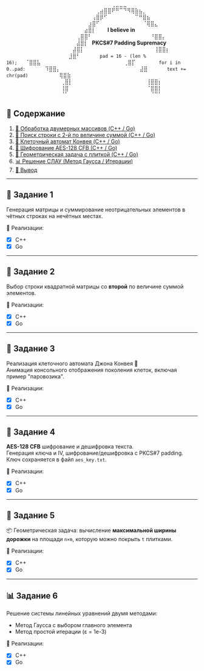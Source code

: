 ⠀⠀⠀⠀⠀⠀⠀⠀⠀⠀⠀⠀⠀⠀⠀⠀⠀⠀⠀⠀⠀⠀⠀⠀⠀⠀⠀⢀⣀⣀⣀⠀⠀⠀⠀⠀⠀⠀⠀⠀⠀⠀⠀⠀⠀⠀⠀
⠀⠀⠀⠀⠀⠀⠀⠀⠀⠀⠀⠀⠀⠀⠀⠀⠀⠀⠀⠀⠀⠀⠀⢀⣴⣿⣿⠟⠛⠉⠙⠻⢿⣷⣦⡀⠀⠀⠀⠀⠀⠀⠀⠀⠀⠀⠀⠀
⠀⠀⠀⠀⠀⠀⠀⠀⠀⠀⠀⠀⠀⠀⠀⠀⠀⠀⠀⠀⠀⠀⢠⣿⡿⠋⠀⠀⠀⠀⠀⠀⠀⠉⠛⣿⣦⠀⠀⠀⠀⠀⠀⠀⠀⠀⠀⠀
⠀⠀⠀⠀⠀⠀⠀⠀⠀⠀⠀⠀⠀⠀⠀⠀⠀⠀⠀⠀⠀⣰⣿⠋⠀⠀⠀⠀⠀⠀⠀⠀⠀⠀⠀⠈⢿⣿⣄⠀⠀⠀⠀⠀⠀⠀⠀⠀
⠀⠀⠀⠀⠀⠀⠀⠀⠀⠀⠀⠀⠀⠀⠀⠀⠀⠀⠀⠀⣴⣿⡇⠀⠀⠀**I believe in**⠀⠀⠀⠀⠀⠀⠀
⠀⠀⠀⠀⠀⠀⠀⠀⠀⠀⠀⠀⠀⠀⠀⠀⠀⠀⢀⣿⣿⠃⠀⠀⠀⠀⠀⠀⠀⠀⠀⠀⠀⠀⠀⠀⠀⠘⣿⣿⡄⠀⠀⠀⠀⠀⠀⠀
⠀⠀⠀⠀⠀⠀⠀⠀⠀⠀⠀⠀⠀⠀⠀⠀⠀⠀⣼⣿⡇⠀**PKCS#7 Padding Supremacy**⠀⠀⠀⠀
⠀⠀⠀⠀⠀⠀⠀⠀⠀⠀⠀⠀⠀⠀⠀⠀⠀⣼⣿⡇⠀⠀⠀⠀⠀⠀⠀⠀⠀⠀⠀⠀⠀⠀⠀⠀⠀⠀⢸⣿⣿⡆⠀⠀⠀⠀⠀⠀
⠀⠀⠀⠀⠀⠀⠀⠀⠀⠀⠀⠀⠀⠀⠀⠀⣸⣿⠃⠀⠀⠀⠀⠀`pad = 16 - (len % 16);`⠀⠀⠈⣿⣿⣧⠀⠀⠀⠀⠀⠀
⠀⠀⠀⠀⠀⠀⠀⠀⠀⠀⠀⠀⠀⠀⠀⢀⣿⡏⠀⠀⠀⠀⠀⠀`for i in 0..pad:`⠀⠀⠀⠀⠀⠹⣿⣿⡄⠀⠀⠀⠀⠀
⠀⠀⠀⠀⠀⠀⠀⠀⠀⠀⠀⠀⠀⠀⠀⣼⣿⠀⠀⠀⠀⠀`text += chr(pad)`⠀⠀⠀⠀⠀⠀⠀⠀⢿⣿⣷⠀⠀⠀⠀⠀
⠀⠀⠀⠀⠀⠀⠀⠀⠀⠀⠀⠀⠀⠀⢀⣿⡇⠀⠀⠀⠀⠀⠀⠀⠀⠀⠀⠀⠀⠀⠀⠀⠀⠀⠀⠀⢸⣿⣿⡆⠀⠀⠀⠀⠀
⠀⠀⠀⠀⠀⠀⠀⠀⠀⠀⠀⠀⠀⠀⢸⣿⠀⠀⠀⠀⠀⠀⠀⠀⠀⠀⠀⠀⠀⠀⠀⠀⠀⠀⠀⠀⠈⣿⣿⡇⠀⠀⠀⠀⠀
⠀⠀⠀⠀⠀⠀⠀⠀⠀⠀⠀⠀⠀⠀⠈⠁⠀⠀⠀⠀⠀⠀⠀⠀⠀⠀⠀⠀⠀⠀⠀⠀⠀⠀⠀⠀⠀⠈⠉⠁⠀⠀⠀⠀⠀

## 📝 Содержание

1. [🔢 Обработка двумерных массивов (C++ / Go)](#-задание-1)
2. [🧮 Поиск строки с 2-й по величине суммой (C++ / Go)](#-задание-2)
3. [🌱 Клеточный автомат Конвея (C++ / Go)](#-задание-3)
4. [🔐 Шифрование AES-128 CFB (C++ / Go)](#-задание-4)
5. [📐 Геометрическая задача с плиткой (C++ / Go)](#-задание-5)
6. [📊 Решение СЛАУ (Метод Гаусса / Итерации)](#-задание-6)
7. [📌 Вывод](#-вывод)

---

## 🔢 Задание 1
Генерация матрицы и суммирование неотрицательных элементов в чётных строках на нечётных местах.

🧰 Реализации:  
- [x] C++  
- [x] Go  

---

## 🧮 Задание 2
Выбор строки квадратной матрицы со **второй** по величине суммой элементов.

🧰 Реализации:  
- [x] C++  
- [x] Go  

---

## 🌱 Задание 3
Реализация клеточного автомата Джона Конвея 🧬  
Анимация консольного отображения поколения клеток, включая пример "паровозика".

🧰 Реализации:  
- [x] C++  
- [x] Go  

---

## 🔐 Задание 4
**AES-128 CFB** шифрование и дешифровка текста.  
Генерация ключа и IV, шифрование/дешифровка с PKCS#7 padding.  
Ключ сохраняется в файл `aes_key.txt`.

🧰 Реализации:  
- [x] C++  
- [x] Go  

---

## 📐 Задание 5
📦 Геометрическая задача: вычисление **максимальной ширины дорожки** на площади `n×m`, которую можно покрыть `t` плитками.

🧰 Реализации:  
- [x] C++  
- [x] Go  

---

## 📊 Задание 6
Решение системы линейных уравнений двумя методами:
- Метод Гаусса с выбором главного элемента
- Метод простой итерации (ε = 1e-3)

🧰 Реализации:  
- [x] C++  
- [x] Go  
